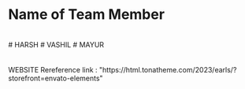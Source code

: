 # Name of Team Member 
<br>
 # HARSH 
 # VASHIL
# MAYUR
<br>
<br>
<br>
WEBSITE Rereference link :  "https://html.tonatheme.com/2023/earls/?storefront=envato-elements"

